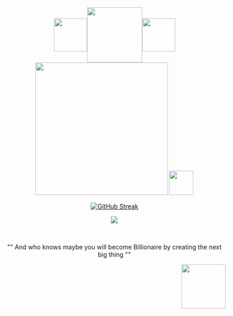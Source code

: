 <div align="center">

<!-- **👋🏾 Hello, welcome to my account 👋🏾** -->

<!--
<div style="display: flex; justify-content: center; align-items: center">
<img src="https://media0.giphy.com/media/mmlF7cNkjlNgQizz57/giphy.gif" width="250"/>
<img src="https://media2.giphy.com/media/NxpMNq17Y2Khq/giphy.gif" width="250"/>
</div>

![](https://media0.giphy.com/media/85NnIB9yB2kdBg48b1/giphy.gif "Happy New Year 2023")
-->

<div style="display: flex; justify-content: center; align-items: center">
<img src="https://media.giphy.com/media/h8DFgib7rahX38a522/giphy.gif" width="75"/>
<img src="https://media.giphy.com/media/Vd8jRsGoIOZPXoREMe/giphy.gif" width="125"/>
<img src="https://media.giphy.com/media/JsnDTehWc8Xhu2cAHc/giphy.gif" width="75"/>
</div>

<img src="https://media.giphy.com/media/3iyKHMIKg5VWG6qHUm/giphy.gif" width="300"/>
<img src="https://media.giphy.com/media/dtra4r7NXUlI5XRfOR/giphy.gif" width="55"/>

[![GitHub Streak](https://github-readme-streak-stats.herokuapp.com?user=ks-krimi&theme=prussian&mode=weekly&background=FFFFFF00&dates=4B86B&fire=c9510c&ring=c9510c&sideNums=4B86B&sideLabels=4B86B&currStreakLabel=c9510c&currStreakNum=c9510c&border=00000000&stroke=00000000)](https://git.io/streak-stats)

![](https://komarev.com/ghpvc/?username=ks-krimi&color=c9510c&label=Thank+you+for+your+visit+🥰)

<!--
<div align="right">
<img src="https://media2.giphy.com/media/77WemchqqLlN72mfKp/giphy.gif" width="100"/>
</div>
-->

<br/>

"" And who knows maybe you will become Billionaire by creating the next big thing ""

<div align="right">
<img src="https://media.giphy.com/media/73ymNClJu3dyFugAl9/giphy.gif" width="100"/>
</div>

</div>

<!--
### Hello 👋
**ks-krimi/ks-krimi** is a ✨ _special_ ✨ repository because its `README.md` (this file) appears on your GitHub profile.😎✌️

Here are some ideas to get you started:

- 🔭 I’m currently working on ...
- 🌱 I’m currently learning ...
- 👯 I’m looking to collaborate on ...
- 🤔 I’m looking for help with ...
- 💬 Ask me about ...
- 📫 How to reach me: ...
- 😄 Pronouns: ...
- ⚡ Fun fact: ...
-->
